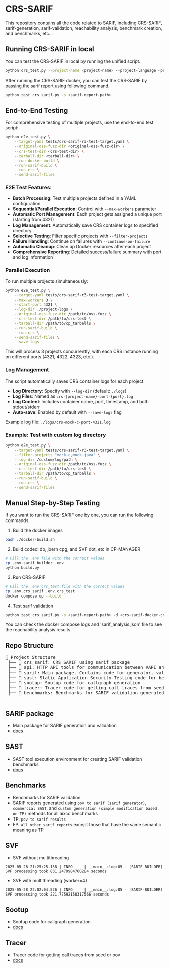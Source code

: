 # CRS-SARIF
This repository contains all the code related to SARIF, including CRS-SARIF, sarif-generation, sarif-validation, reachability analysis, benchmark creation, and benchmarks, etc...

## Running CRS-SARIF in local
You can test the CRS-SARIF in local by running the unified script.

```bash
python crs_test.py --project-name <project-name> --project-language <project-language> --original-oss-fuzz-dir <original-oss-fuzz-dir> --crs-test-dir <crs-test-dir> --tarball-dir <tarball-dir> --run-docker-build --run-sarif-build --run-crs
```

After running the CRS-SARIF docker, you can test the CRS-SARIF by passing the sarif report using following command.

```bash
python test_crs_sarif.py -s <sarif-report-path>
```

## End-to-End Testing
For comprehensive testing of multiple projects, use the end-to-end test script:

```bash
python e2e_test.py \
    --target-yaml tests/crs-sarif-r3-test-target.yaml \
    --original-oss-fuzz-dir <original-oss-fuzz-dir> \
    --crs-test-dir <crs-test-dir> \
    --tarball-dir <tarball-dir> \
    --run-docker-build \
    --run-sarif-build \
    --run-crs \
    --send-sarif-files
```

### E2E Test Features:
- **Batch Processing**: Test multiple projects defined in a YAML configuration
- **Sequential/Parallel Execution**: Control with `--max-workers` parameter
- **Automatic Port Management**: Each project gets assigned a unique port (starting from 4321)
- **Log Management**: Automatically save CRS container logs to specified directory
- **Selective Testing**: Filter specific projects with `--filter-projects`
- **Failure Handling**: Continue on failures with `--continue-on-failure`
- **Automatic Cleanup**: Clean up Docker resources after each project
- **Comprehensive Reporting**: Detailed success/failure summary with port and log information

### Parallel Execution
To run multiple projects simultaneously:

```bash
python e2e_test.py \
    --target-yaml tests/crs-sarif-r3-test-target.yaml \
    --max-workers 3 \
    --start-port 4321 \
    --log-dir ./project-logs \
    --original-oss-fuzz-dir /path/to/oss-fuzz \
    --crs-test-dir /path/to/crs-test \
    --tarball-dir /path/to/cp_tarballs \
    --run-sarif-build \
    --run-crs \
    --send-sarif-files \
    --save-logs
```

This will process 3 projects concurrently, with each CRS instance running on different ports (4321, 4322, 4323, etc.).

### Log Management
The script automatically saves CRS container logs for each project:

- **Log Directory**: Specify with `--log-dir` (default: `./logs`)
- **Log Files**: Named as `crs-{project-name}-port-{port}.log`
- **Log Content**: Includes container name, port, timestamp, and both stdout/stderr
- **Auto-save**: Enabled by default with `--save-logs` flag

Example log file: `./logs/crs-mock-c-port-4321.log`

### Example: Test with custom log directory
```bash
python e2e_test.py \
    --target-yaml tests/crs-sarif-r3-test-target.yaml \
    --filter-projects "mock-c,mock-java" \
    --log-dir /custom/log/path \
    --original-oss-fuzz-dir /path/to/oss-fuzz \
    --crs-test-dir /path/to/crs-test \
    --tarball-dir /path/to/cp_tarballs \
    --run-sarif-build \
    --run-crs \
    --send-sarif-files
```

## Manual Step-by-Step Testing
If you want to run the CRS-SARIF one by one, you can run the following commands.

1. Build the docker images
```bash
bash ./docker-build.sh
```
2. Build codeql db, joern cpg, and SVF dot, etc in CP-MANAGER
```bash
# Fill the .env file with the correct values
cp .env.sarif_builder .env
python build.py
```
3. Run CRS-SARIF
```bash
# Fill the .env.crs_test file with the correct values
cp .env.crs_sarif .env.crs_test
docker compose up --build
```

4. Test sarif validation
```bash
python test_crs_sarif.py -s <sarif-report-path> -d <crs-sarif-docker-container-id>
```
You can check the docker compose logs and 'sarif_analysis.json' file to see the reachability analysis results.



## Repo Structure
<pre>
📂 Project Structure
 ├── 📁 crs_sarif: CRS SARIF using sarif package
 ├── 📁 api: HTTP API tools for communication between VAPI and crs-sarif
 ├── 📁 sarif: Main package. Contains code for generator, validator, reachability analysis, benchmark creation, etc.
 ├── 📁 sast: Static Application Security Testing code for benchmark generation
 ├── 📁 sootup: Sootup code for callgraph generation
 ├── 📁 tracer: Tracer code for getting call traces from seed or pov
 ├── 📁 benchmarks: Benchmarks for SARIF validation generated by SAST

</pre>

## SARIF package
- Main package for SARIF generation and validation
- [docs](./sarif/README.md)

## SAST
- SAST tool execution environment for creating SARIF validation benchmarks
- [docs](./sast/README.md)

## Benchmarks
- Benchmarks for SARIF validation
- SARIF reports generated using `pov to sarif (sarif generator)`, `commercial SAST`, and `custom generation (simple modification based on TP)` methods for all aixcc benchmarks
- TP: `pov to sarif results`
- FP: `all other sarif reports` except those that have the same semantic meaning as TP

## SVF
- SVF without multithreading
```
2025-05-28 21:25:25.138 | INFO     | __main__:log:85 - [SARIF-BUILDER] SVF processing took 831.2479984760284 seconds
```

- SVF with multithreading (worker=4)
```
2025-05-28 22:02:04.526 | INFO     | __main__:log:85 - [SARIF-BUILDER] SVF processing took 221.77592158317566 seconds
```

## Sootup
- Sootup code for callgraph generation
- [docs](./sootup/README.md)

## Tracer
- Tracer code for getting call traces from seed or pov
- [docs](./tracer/README.md)